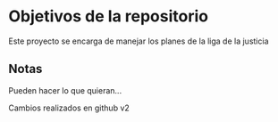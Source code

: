 # Objetivos de la repositorio

Este proyecto se encarga de manejar los planes de la liga de la justicia


## Notas
Pueden hacer lo que quieran...

Cambios realizados en github v2

